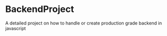 # BackendProject
 A detailed project on how to handle or create production grade backend in javascript
